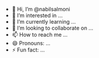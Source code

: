 - 👋 Hi, I’m @nabilsalmoni
- 👀 I’m interested in ...
- 🌱 I’m currently learning ...
- 💞️ I’m looking to collaborate on ...
- 📫 How to reach me ...
- 😄 Pronouns: ...
- ⚡ Fun fact: ...

<!---
nabilsalmoni/nabilsalmoni is a ✨ special ✨ repository because its `README.md` (this file) appears on your GitHub profile.
You can click the Preview link to take a look at your changes.
--->
